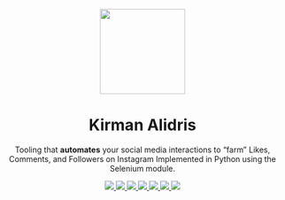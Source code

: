 <p align="center">
  <img src="https://z-m-scontent.fcgk5-1.fna.fbcdn.net/v/t1.0-9/cp0/e15/q65/p720x720/86826088_206564744077677_4461576030963892224_n.jpg?_nc_cat=105&_nc_sid=85a577&efg=eyJpIjoibyJ9&_nc_eui2=AeHQX3xDy6K84_74ZAiRFlrx-fmWoMFuopb5-ZagwW6iluH5hs6Z6n2c_Wz7qbh76m2CKIVCx0xQmjrj8lLmHDP9&_nc_oc=AQl9DWMQG9dxTGZhVFmTRhMAFRJR-25EqovxtwQAo0ie0McmPkfsbgKUnjZfrkULfVg&_nc_ad=z-m&_nc_cid=1230&_nc_zor=9&_nc_pt=1&_nc_eh=d230427dabc7241048a9a72e203be8a4&_nc_ht=z-m-scontent.fcgk5-1.fna&_nc_tp=3&oh=c430043cf49571dee76f88d3d986e47a&oe=5ED141AE" width="154">
  <h1 align="center">Kirman Alidris</h1>
  <p align="center">Tooling that <b>automates</b> your social media interactions to “farm” Likes, Comments, and Followers on Instagram
Implemented in Python using the Selenium module.<p>
  <p align="center">
    <a href="https://github.com/timgrossmann/InstaPy/blob/master/LICENSE">
      <img src="https://img.shields.io/badge/license-GPLv3-blue.svg" />
    </a>
    <a href="https://github.com/SeleniumHQ/selenium">
      <img src="https://img.shields.io/badge/built%20with-Selenium-yellow.svg" />
    </a>
    <a href="https://www.python.org/">
    	<img src="https://img.shields.io/badge/built%20with-Python3-red.svg" />
    </a>
    <a href="https://travis-ci.org/timgrossmann/InstaPy">
	<img src="https://travis-ci.org/timgrossmann/InstaPy.svg?branch=master">
    </a>
    <a href="https://www.github.com/timgrossmann/InstaPy#backer">
	<img src="https://opencollective.com/instapy/backers/badge.svg">
    </a>
    <a href="https://www.github.com/timgrossmann/InstaPy#sponsors">
	<img src="https://opencollective.com/instapy/sponsors/badge.svg">
    </a>  
    <a href="https://discord.gg/FDETsht">
	<img src="https://img.shields.io/discord/510385886869979136.svg">
    </a>
  </p>
</p>

